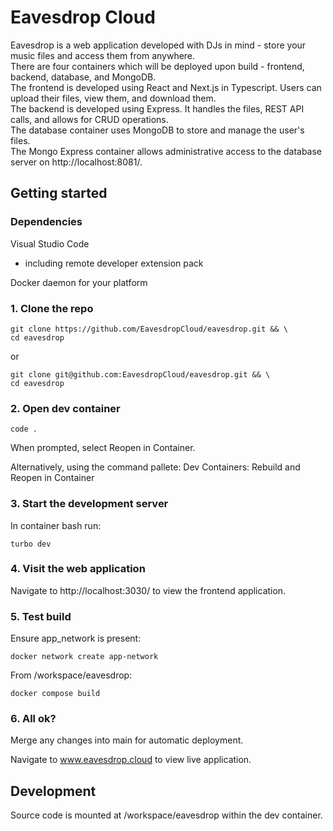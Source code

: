 # Eavesdrop Cloud

Eavesdrop is a web application developed with DJs in mind - store your music files and access them from anywhere. \
There are four containers which will be deployed upon build - frontend, backend, database, and MongoDB. \
The frontend is developed using React and Next.js in Typescript. Users can upload their files, view them, and download them. \
The backend is developed using Express. It handles the files, REST API calls, and allows for CRUD operations.  \
The database container uses MongoDB to store and manage the user's files. \
The Mongo Express container allows administrative access to the database server on http://localhost:8081/.


## Getting started

### Dependencies
Visual Studio Code
- including remote developer extension pack

Docker daemon for your platform

### 1. Clone the repo
```
git clone https://github.com/EavesdropCloud/eavesdrop.git && \
cd eavesdrop
```
or
```
git clone git@github.com:EavesdropCloud/eavesdrop.git && \
cd eavesdrop
```

### 2. Open dev container

```
code .
```

When prompted, select Reopen in Container.

Alternatively, using the command pallete: Dev Containers: Rebuild and Reopen in Container

### 3. Start the development server

In container bash run:
```
turbo dev
```

### 4. Visit the web application

Navigate to http://localhost:3030/ to view the frontend application.

### 5. Test build

Ensure app_network is present:
```
docker network create app-network
```

From /workspace/eavesdrop:
```
docker compose build
```

### 6. All ok?

Merge any changes into main for automatic deployment.

Navigate to www.eavesdrop.cloud to view live application.

## Development

Source code is mounted at /workspace/eavesdrop within the dev container.
